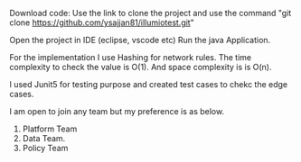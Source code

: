 Download code:
Use the link to clone the project and use the command "git clone https://github.com/ysajjan81/illumiotest.git"

Open the project in IDE (eclipse, vscode etc)
Run the java Application. 

For the implementation I use Hashing for network rules. The time complexity to check the value is O(1). 
And space complexity is is O(n).

I used Junit5 for testing purpose and created test cases to chekc the edge cases.

I am open to join any team but my preference is as below.
1. Platform Team
2. Data Team.
3. Policy Team
